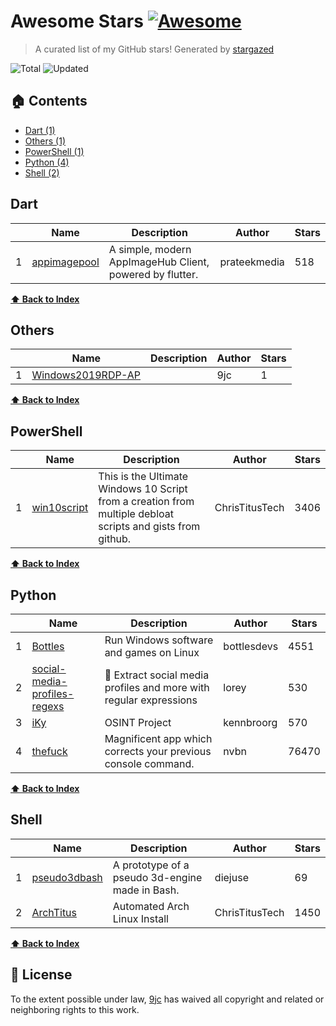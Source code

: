 # Awesome Stars [![Awesome](https://cdn.rawgit.com/sindresorhus/awesome/d7305f38d29fed78fa85652e3a63e154dd8e8829/media/badge.svg)](https://github.com/sindresorhus/awesome)

> A curated list of my GitHub stars! Generated by [stargazed](https://github.com/abhijithvijayan/stargazed)

![Total](https://img.shields.io/badge/Total-9-green.svg)
![Updated](https://img.shields.io/badge/Updated-23--3--2023-blue.svg)

## 🏠 Contents

- [Dart (1)](#dart)
- [Others (1)](#others)
- [PowerShell (1)](#powershell)
- [Python (4)](#python)
- [Shell (2)](#shell)

## Dart
|  | Name 	|  Description 	| Author  	|  Stars 	|
|---	|---	|---	|---	|---	|
| 1 |  [appimagepool](https://github.com/prateekmedia/appimagepool) | A simple, modern AppImageHub Client, powered by flutter. | prateekmedia | 518 |

**[⬆ Back to Index](#-contents)**

## Others
|  | Name 	|  Description 	| Author  	|  Stars 	|
|---	|---	|---	|---	|---	|
| 1 |  [Windows2019RDP-AP](https://github.com/9jc/Windows2019RDP-AP) |  | 9jc | 1 |

**[⬆ Back to Index](#-contents)**

## PowerShell
|  | Name 	|  Description 	| Author  	|  Stars 	|
|---	|---	|---	|---	|---	|
| 1 |  [win10script](https://github.com/ChrisTitusTech/win10script) | This is the Ultimate Windows 10 Script from a creation from multiple debloat scripts and gists from github. | ChrisTitusTech | 3406 |

**[⬆ Back to Index](#-contents)**

## Python
|  | Name 	|  Description 	| Author  	|  Stars 	|
|---	|---	|---	|---	|---	|
| 1 |  [Bottles](https://github.com/bottlesdevs/Bottles) | Run Windows software and games on Linux | bottlesdevs | 4551 |
| 2 |  [social-media-profiles-regexs](https://github.com/lorey/social-media-profiles-regexs) | :card_index: Extract social media profiles and more with regular expressions | lorey | 530 |
| 3 |  [iKy](https://github.com/kennbroorg/iKy) | OSINT Project | kennbroorg | 570 |
| 4 |  [thefuck](https://github.com/nvbn/thefuck) | Magnificent app which corrects your previous console command. | nvbn | 76470 |

**[⬆ Back to Index](#-contents)**

## Shell
|  | Name 	|  Description 	| Author  	|  Stars 	|
|---	|---	|---	|---	|---	|
| 1 |  [pseudo3dbash](https://github.com/diejuse/pseudo3dbash) | A prototype of a pseudo 3d-engine made in Bash. | diejuse | 69 |
| 2 |  [ArchTitus](https://github.com/ChrisTitusTech/ArchTitus) | Automated Arch Linux Install | ChrisTitusTech | 1450 |

**[⬆ Back to Index](#-contents)**

## 📝 License

To the extent possible under law, [9jc](https://github.com/9jc) has waived all copyright and related or neighboring rights to this work.

